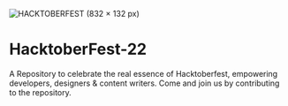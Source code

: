 ![HACKTOBERFEST (832 × 132 px)](https://user-images.githubusercontent.com/47780362/196248237-02fe11ea-0216-463b-89de-36f514b7ddc8.gif)

# HacktoberFest-22
A Repository to celebrate the real essence of Hacktoberfest, empowering developers, designers &amp; content writers. Come and join us by contributing to the repository.


<!-- readme: contributors -start -->
<!-- readme: contributors -end -->
